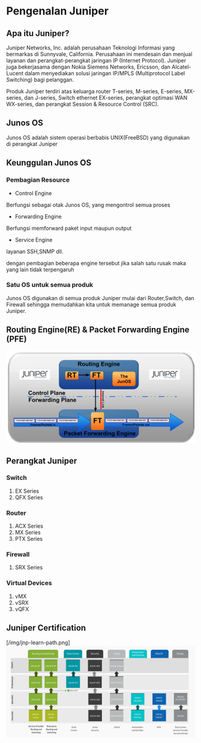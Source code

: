 # Pengenalan Juniper


## Apa itu Juniper?
Juniper Networks, Inc. adalah perusahaan Teknologi Informasi yang bermarkas di Sunnyvale, California. Perusahaan ini mendesain dan menjual layanan dan perangkat-perangkat jaringan IP (Internet Protocol). Juniper juga bekerjasama dengan Nokia Siemens Networks, Ericsson, dan Alcatel-Lucent dalam menyediakan solusi jaringan IP/MPLS (Multiprotocol Label Switching) bagi pelanggan.

Produk Juniper terdiri atas keluarga router T-series, M-series, E-series, MX-series, dan J-series, Switch ethernet EX-series, perangkat optimasi WAN WX-series, dan perangkat Session & Resource Control (SRC).

## Junos OS
Junos OS adalah sistem operasi berbabis UNIX(FreeBSD) yang digunakan di perangkat Juniper

## Keunggulan Junos OS
### Pembagian Resource 

* Control Engine

Berfungsi sebagai otak Junos OS, yang mengontrol semua proses

* Forwarding Engine

Berfungsi memforward paket input maupun output

* Service Engine

layanan SSH,SNMP dll.

dengan pembagian beberapa engine tersebut jika salah satu rusak maka yang lain tidak terpengaruh

### Satu OS untuk semua produk
Junos OS digunakan di semua produk Juniper mulai dari Router,Switch, dan Firewall sehingga memudahkan kita untuk memanage semua produk Juniper.


## Routing Engine(RE) & Packet Forwarding Engine (PFE)

![RePFe](/img/repfe.png "RE & PFE")

## Perangkat Juniper

### Switch
1. EX Series
2. QFX Series

### Router
1. ACX Series
2. MX Series
3. PTX Series

### Firewall
1. SRX Series

### Virtual Devices
1. vMX
2. vSRX
3. vQFX

## Juniper Certification

[/img/jnp-learn-path.png]
![learn-path](/img/jnp-learn-path.png "Juniper Certification")



